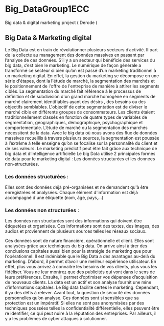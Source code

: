 # Big_DataGroup1ECC
Big data &amp; digital marketing project ( Derode )
## Big Data & Marketing digital
Le Big Data est en train de révolutionner plusieurs secteurs d’activité. Il part de la collecte au management des données massives en passant par l’analyse de ces données. S’il y a un secteur qui bénéficie des services du big data, c’est bien le marketing. Le numérique de façon générale a transformé ce secteur si bien qu’on est passé d’un marketing traditionnel à un marketing digital. En effet, la gestion du marketing se décompose en une série d'étapes, dont la l'étude de marché, la segmentation des marchés et le positionnement de l'offre de l'entreprise de manière à attirer les segments ciblés. La segmentation du marché fait référence à le processus de définition et de subdivision d'un grand marché homogène en segments de marché clairement identifiables ayant des désirs , des besoins ou des objectifs semblables. L'objectif de cette segmentation est de diviser le marché cible en différents groupes de consommateurs.
Les clients étaient traditionnellement classés en fonction de quatre types de variables de segmentation, géographiques, démographique, psychographique et comportementale.  L’étude de marché ou la segmentation des marchés nécessitent de la data. Avec le big data où nous avons des flux de données massives recueillis à travers plusieurs sources, la segmentation est poussée à l’extrême à telle enseigne qu’on se focalise sur la personnalité du client et de ses valeurs. Le marketing prédictif peut être fait grâce aux technique de big data et d’intelligence artificielle
Le big Data utilise 2 principales formes de data pour le marketing digital : Les données structurées et les données non-structurées.
### Les données structurées :
Elles sont des données déjà pré-organisées et ne demandent qu'à être enregistrées et analysées. Chaque élément d'information est déjà accompagné d'une étiquette (nom, âge, pays,…)
### Les données non structurées :
Les données non structurées sont des informations qui doivent être étiquetées et organisées. Ces informations sont des textes, des images, des audios et proviennent de plusieurs sources telles les réseaux sociaux.

Ces données sont de nature financière, opérationnelle et client. Elles sont analysées grâce aux techniques du big data. On arrive ainsi à tirer des conclusions capitales aussi bien pour la stratégie de marketing que pour l’opérationnel.
Il est indéniable que le Big Data a des avantages au-delà du marketing.
D’abord, il permet d’avoir une meilleur expérience utilisateur. En effet, plus vous arrivez à connaitre les besoins de vos clients, plus vous les fidéliser. Vous ne leur montrez que des publicités qui vont dans le sens de leurs préférences. Ensuite, il permet d’optimiser vos dépenses d’acquisition de nouveaux clients. La data est un actif et son analyse fournit une mine d’informations capitales.
Le Big data facilite certes le marketing. Cependant, il ya des défis à relever. Avant tout, la question de sécurité des données personnelles qu’on analyse. Ces données sont si sensibles que sa protection est un impératif. Si elles ne sont pas anonymisées par des techniques poussées telles la confidentialité différentielle, elles peuvent être re identifier, ce qui peut nuire à la réputation des entreprises. Par ailleurs, il y a les problèmes de cyber attaques à solutionner.


